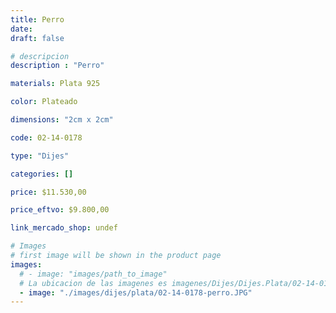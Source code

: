 ```yaml
---
title: Perro
date: 
draft: false

# descripcion
description : "Perro"

materials: Plata 925

color: Plateado

dimensions: "2cm x 2cm"

code: 02-14-0178

type: "Dijes"

categories: []

price: $11.530,00

price_eftvo: $9.800,00

link_mercado_shop: undef

# Images
# first image will be shown in the product page
images:
  # - image: "images/path_to_image"
  # La ubicacion de las imagenes es imagenes/Dijes/Dijes.Plata/02-14-0178-perro
  - image: "./images/dijes/plata/02-14-0178-perro.JPG"
---
```

